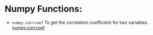 # Numpy Functions:

* `numpy.corrcoef` To get the correlation coefficient for two variables. [numpy.corrcoef](https://docs.scipy.org/doc/numpy/reference/generated/numpy.corrcoef.html)
